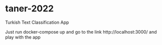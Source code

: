 # taner-2022

Turkish Text Classification App

Just run docker-compose up and go to the link http://localhost:3000/ and play with the app